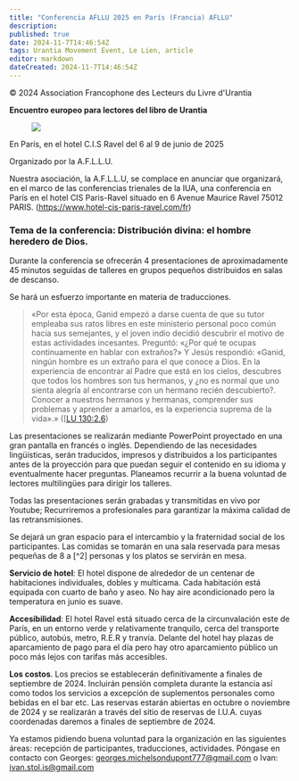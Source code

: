 ```yaml
---
title: "Conferencia AFLLU 2025 en París (Francia) AFLLU"
description: 
published: true
date: 2024-11-7T14:46:54Z
tags: Urantia Movement Event, Le Lien, article
editor: markdown
dateCreated: 2024-11-7T14:46:54Z
---
```


<p class="v-card tema v-sheet--gris claro aclarar-3 px-2">© 2024 Association Francophone des Lecteurs du Livre d'Urantia</p>


**Encuentro europeo para lectores del libro de Urantia**

<figure id="Figure_2" class="image urantiapedia image-style-align-right">
<img src="/image/article/Le_Lien/images_03/165.jpg">
</figure>

En París, en el hotel C.I.S Ravel del 6 al 9 de junio de 2025

Organizado por la A.F.L.L.U.

Nuestra asociación, la A.F.L.L.U, se complace en anunciar que organizará, en el marco de las conferencias trienales de la IUA, una conferencia en París en el hotel CIS Paris-Ravel situado en 6 Avenue Maurice Ravel 75012 PARIS. (https://www.hotel-cis-paris-ravel.com/fr)

### Tema de la conferencia: Distribución divina: el hombre heredero de Dios.

Durante la conferencia se ofrecerán 4 presentaciones de aproximadamente 45 minutos seguidas de talleres en grupos pequeños distribuidos en salas de descanso.

Se hará un esfuerzo importante en materia de traducciones.

> «Por esta época, Ganid empezó a darse cuenta de que su tutor empleaba sus ratos libres en este ministerio personal poco común hacia sus semejantes, y el joven indio decidió descubrir el motivo de estas actividades incesantes. Preguntó: «¿Por qué te ocupas continuamente en hablar con extraños?» Y Jesús respondió: «Ganid, ningún hombre es un extraño para el que conoce a Dios. En la experiencia de encontrar al Padre que está en los cielos, descubres que todos los hombres son tus hermanos, y ¿no es normal que uno sienta alegría al encontrarse con un hermano recién descubierto?. Conocer a nuestros hermanos y hermanas, comprender sus problemas y aprender a amarlos, es la experiencia suprema de la vida».» ([[LU 130:2.6](/es/The_Urantia_Book/130#p2_6))

Las presentaciones se realizarán mediante PowerPoint proyectado en una gran pantalla en francés o inglés. Dependiendo de las necesidades lingüísticas, serán traducidos, impresos y distribuidos a los participantes antes de la proyección para que puedan seguir el contenido en su idioma y eventualmente hacer preguntas. Planeamos recurrir a la buena voluntad de lectores multilingües para dirigir los talleres.

Todas las presentaciones serán grabadas y transmitidas en vivo por Youtube; Recurriremos a profesionales para garantizar la máxima calidad de las retransmisiones.

Se dejará un gran espacio para el intercambio y la fraternidad social de los participantes. Las comidas se tomarán en una sala reservada para mesas pequeñas de 8 a [^2] personas y los platos se servirán en mesa.

**Servicio de hotel**: El hotel dispone de alrededor de un centenar de habitaciones individuales, dobles y multicama. Cada habitación está equipada con cuarto de baño y aseo. No hay aire acondicionado pero la temperatura en junio es suave.

**Accesibilidad**: El hotel Ravel está situado cerca de la circunvalación este de París, en un entorno verde y relativamente tranquilo, cerca del transporte público, autobús, metro, R.E.R y tranvía. Delante del hotel hay plazas de aparcamiento de pago para el día pero hay otro aparcamiento público un poco más lejos con tarifas más accesibles.

**Los costos**. Los precios se establecerán definitivamente a finales de septiembre de 2024. Incluirán pensión completa durante la estancia así como todos los servicios a excepción de suplementos personales como bebidas en el bar etc. Las reservas estarán abiertas en octubre o noviembre de 2024 y se realizarán a través del sitio de reservas de I.U.A. cuyas coordenadas daremos a finales de septiembre de 2024.

Ya estamos pidiendo buena voluntad para la organización en las siguientes áreas: recepción de participantes, traducciones, actividades. Póngase en contacto con Georges: georges.michelsondupont777@gmail.com o Ivan: ivan.stol.is@gmail.com

